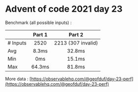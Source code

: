 # Advent of code 2021 day 23

Benchmark (all possible inputs) :

||Part 1|Part 2|
|---|:---:|:---:|
|# Inputs|2520|2213 (307 invalid)|
|Avg|8.3ms|32.8ms|
|Min|0ms|15.1ms|
|Max|64.3ms|81.8ms|

More data : [https://observablehq.com/@geofduf/day-23-perf](https://observablehq.com/@geofduf/day-23-perf)